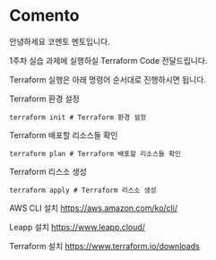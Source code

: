 # Comento

안녕하세요 코멘토 멘토입니다.

1주차 실습 과제에 실행하실 Terraform Code 전달드립니다.

Terraform 실행은 아래 명령어 순서대로 진행하시면 됩니다.


Terraform 환경 설정
````
terraform init # Terraform 환경 설정
````
Terraform 배포할 리소스들 확인
````
terraform plan # Terraform 배포할 리소스들 확인
````
Terraform 리스소 생성
````
terraform apply # Terraform 리스소 생성
````

AWS CLI 설치 https://aws.amazon.com/ko/cli/

Leapp 설치 https://www.leapp.cloud/

Terraform 설치 https://www.terraform.io/downloads

